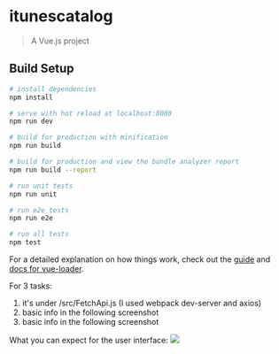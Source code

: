 # itunescatalog

> A Vue.js project

## Build Setup

``` bash
# install dependencies
npm install

# serve with hot reload at localhost:8080
npm run dev

# build for production with minification
npm run build

# build for production and view the bundle analyzer report
npm run build --report

# run unit tests
npm run unit

# run e2e tests
npm run e2e

# run all tests
npm test
```

For a detailed explanation on how things work, check out the [guide](http://vuejs-templates.github.io/webpack/) and [docs for vue-loader](http://vuejs.github.io/vue-loader).

For 3 tasks:
1) it's under /src/FetchApi.js (I used webpack dev-server and axios)
2) basic info in the following screenshot 
3) basic info in the following screenshot

What you can expect for the user interface:
<img src='https://projectscreenshot.s3.amazonaws.com/userInterfaceSS.png'>
